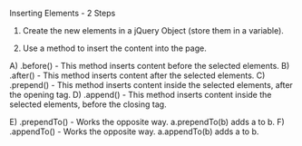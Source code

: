 Inserting Elements - 2 Steps

1) Create the new elements in a jQuery Object (store them in a variable).
    
2) Use a method to insert the content into the page.

A) .before()    - This method inserts content before the selected elements.
B) .after()     - This method inserts content after the selected elements.
C) .prepend()   - This method inserts content inside the selected elements, after the opening tag.
D) .append()    - This method inserts content inside the selected elements, before the closing tag.

E) .prependTo() - Works the opposite way.  a.prependTo(b) adds a to b.
F) .appendTo() - Works the opposite way.  a.appendTo(b) adds a to b.


